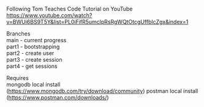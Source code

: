 Following Tom Teaches Code Tutorial on YouTube  
https://www.youtube.com/watch?v=BWUi6BS9T5Y&list=PL0iFifR5umclpRsRgWQtOtcgUffblcZgx&index=1

Branches  
main - current progress  
part1 - bootstrapping  
part2 - create user  
part3 - create session  
part4 - get sessions  



Requires  
mongodb local install (https://www.mongodb.com/try/download/community)
postman local install (https://www.postman.com/downloads/)